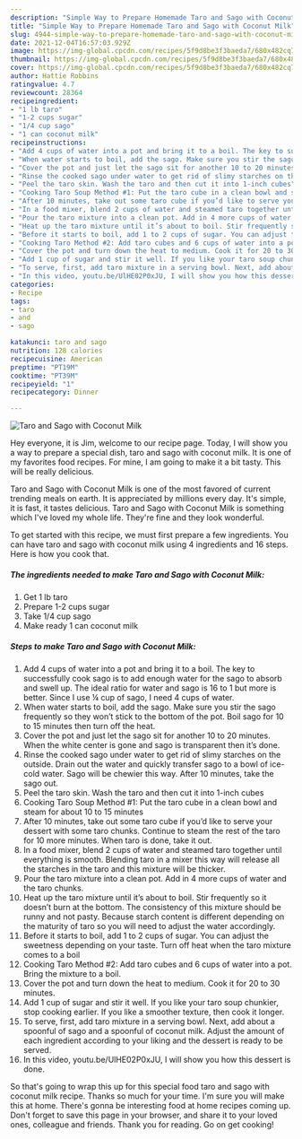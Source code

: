 ```yaml
---
description: "Simple Way to Prepare Homemade Taro and Sago with Coconut Milk"
title: "Simple Way to Prepare Homemade Taro and Sago with Coconut Milk"
slug: 4944-simple-way-to-prepare-homemade-taro-and-sago-with-coconut-milk
date: 2021-12-04T16:57:03.929Z
image: https://img-global.cpcdn.com/recipes/5f9d8be3f3baeda7/680x482cq70/taro-and-sago-with-coconut-milk-recipe-main-photo.jpg
thumbnail: https://img-global.cpcdn.com/recipes/5f9d8be3f3baeda7/680x482cq70/taro-and-sago-with-coconut-milk-recipe-main-photo.jpg
cover: https://img-global.cpcdn.com/recipes/5f9d8be3f3baeda7/680x482cq70/taro-and-sago-with-coconut-milk-recipe-main-photo.jpg
author: Hattie Robbins
ratingvalue: 4.7
reviewcount: 28364
recipeingredient:
- "1 lb taro"
- "1-2 cups sugar"
- "1/4 cup sago"
- "1 can coconut milk"
recipeinstructions:
- "Add 4 cups of water into a pot and bring it to a boil. The key to successfully cook sago is to add enough water for the sago to absorb and swell up. The ideal ratio for water and sago is 16 to 1 but more is better. Since I use ¼ cup of sago, I need 4 cups of water."
- "When water starts to boil, add the sago. Make sure you stir the sago frequently so they won’t stick to the bottom of the pot. Boil sago for 10 to 15 minutes then turn off the heat."
- "Cover the pot and just let the sago sit for another 10 to 20 minutes. When the white center is gone and sago is transparent then it’s done."
- "Rinse the cooked sago under water to get rid of slimy starches on the outside. Drain out the water and quickly transfer sago to a bowl of ice-cold water. Sago will be chewier this way. After 10 minutes, take the sago out."
- "Peel the taro skin. Wash the taro and then cut it into 1-inch cubes"
- "Cooking Taro Soup Method #1: Put the taro cube in a clean bowl and steam for about 10 to 15 minutes"
- "After 10 minutes, take out some taro cube if you’d like to serve your dessert with some taro chunks. Continue to steam the rest of the taro for 10 more minutes. When taro is done, take it out."
- "In a food mixer, blend 2 cups of water and steamed taro together until everything is smooth. Blending taro in a mixer this way will release all the starches in the taro and this mixture will be thicker."
- "Pour the taro mixture into a clean pot. Add in 4 more cups of water and the taro chunks."
- "Heat up the taro mixture until it’s about to boil. Stir frequently so it doesn’t burn at the bottom. The consistency of this mixture should be runny and not pasty. Because starch content is different depending on the maturity of taro so you will need to adjust the water accordingly."
- "Before it starts to boil, add 1 to 2 cups of sugar. You can adjust the sweetness depending on your taste. Turn off heat when the taro mixture comes to a boil"
- "Cooking Taro Method #2: Add taro cubes and 6 cups of water into a pot. Bring the mixture to a boil."
- "Cover the pot and turn down the heat to medium. Cook it for 20 to 30 minutes."
- "Add 1 cup of sugar and stir it well. If you like your taro soup chunkier, stop cooking earlier. If you like a smoother texture, then cook it longer."
- "To serve, first, add taro mixture in a serving bowl. Next, add about a spoonful of sago and a spoonful of coconut milk. Adjust the amount of each ingredient according to your liking and the dessert is ready to be served."
- "In this video, youtu.be/UlHE02P0xJU, I will show you how this dessert is done."
categories:
- Recipe
tags:
- taro
- and
- sago

katakunci: taro and sago 
nutrition: 128 calories
recipecuisine: American
preptime: "PT19M"
cooktime: "PT39M"
recipeyield: "1"
recipecategory: Dinner

---
```



![Taro and Sago with Coconut Milk](https://img-global.cpcdn.com/recipes/5f9d8be3f3baeda7/680x482cq70/taro-and-sago-with-coconut-milk-recipe-main-photo.jpg)

Hey everyone, it is Jim, welcome to our recipe page. Today, I will show you a way to prepare a special dish, taro and sago with coconut milk. It is one of my favorites food recipes. For mine, I am going to make it a bit tasty. This will be really delicious.



Taro and Sago with Coconut Milk is one of the most favored of current trending meals on earth. It is appreciated by millions every day. It's simple, it is fast, it tastes delicious. Taro and Sago with Coconut Milk is something which I've loved my whole life. They're fine and they look wonderful.


To get started with this recipe, we must first prepare a few ingredients. You can have taro and sago with coconut milk using 4 ingredients and 16 steps. Here is how you cook that.

<!--inarticleads1-->

##### The ingredients needed to make Taro and Sago with Coconut Milk:

1. Get 1 lb taro
1. Prepare 1-2 cups sugar
1. Take 1/4 cup sago
1. Make ready 1 can coconut milk




<!--inarticleads2-->

##### Steps to make Taro and Sago with Coconut Milk:

1. Add 4 cups of water into a pot and bring it to a boil. The key to successfully cook sago is to add enough water for the sago to absorb and swell up. The ideal ratio for water and sago is 16 to 1 but more is better. Since I use ¼ cup of sago, I need 4 cups of water.
1. When water starts to boil, add the sago. Make sure you stir the sago frequently so they won’t stick to the bottom of the pot. Boil sago for 10 to 15 minutes then turn off the heat.
1. Cover the pot and just let the sago sit for another 10 to 20 minutes. When the white center is gone and sago is transparent then it’s done.
1. Rinse the cooked sago under water to get rid of slimy starches on the outside. Drain out the water and quickly transfer sago to a bowl of ice-cold water. Sago will be chewier this way. After 10 minutes, take the sago out.
1. Peel the taro skin. Wash the taro and then cut it into 1-inch cubes
1. Cooking Taro Soup Method #1: Put the taro cube in a clean bowl and steam for about 10 to 15 minutes
1. After 10 minutes, take out some taro cube if you’d like to serve your dessert with some taro chunks. Continue to steam the rest of the taro for 10 more minutes. When taro is done, take it out.
1. In a food mixer, blend 2 cups of water and steamed taro together until everything is smooth. Blending taro in a mixer this way will release all the starches in the taro and this mixture will be thicker.
1. Pour the taro mixture into a clean pot. Add in 4 more cups of water and the taro chunks.
1. Heat up the taro mixture until it’s about to boil. Stir frequently so it doesn’t burn at the bottom. The consistency of this mixture should be runny and not pasty. Because starch content is different depending on the maturity of taro so you will need to adjust the water accordingly.
1. Before it starts to boil, add 1 to 2 cups of sugar. You can adjust the sweetness depending on your taste. Turn off heat when the taro mixture comes to a boil
1. Cooking Taro Method #2: Add taro cubes and 6 cups of water into a pot. Bring the mixture to a boil.
1. Cover the pot and turn down the heat to medium. Cook it for 20 to 30 minutes.
1. Add 1 cup of sugar and stir it well. If you like your taro soup chunkier, stop cooking earlier. If you like a smoother texture, then cook it longer.
1. To serve, first, add taro mixture in a serving bowl. Next, add about a spoonful of sago and a spoonful of coconut milk. Adjust the amount of each ingredient according to your liking and the dessert is ready to be served.
1. In this video, youtu.be/UlHE02P0xJU, I will show you how this dessert is done.




So that's going to wrap this up for this special food taro and sago with coconut milk recipe. Thanks so much for your time. I'm sure you will make this at home. There's gonna be interesting food at home recipes coming up. Don't forget to save this page in your browser, and share it to your loved ones, colleague and friends. Thank you for reading. Go on get cooking!
